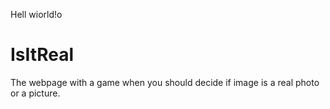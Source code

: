 Hell wiorld!o
# IsItReal
The webpage with a game when you should decide if image is a real photo or a picture.

